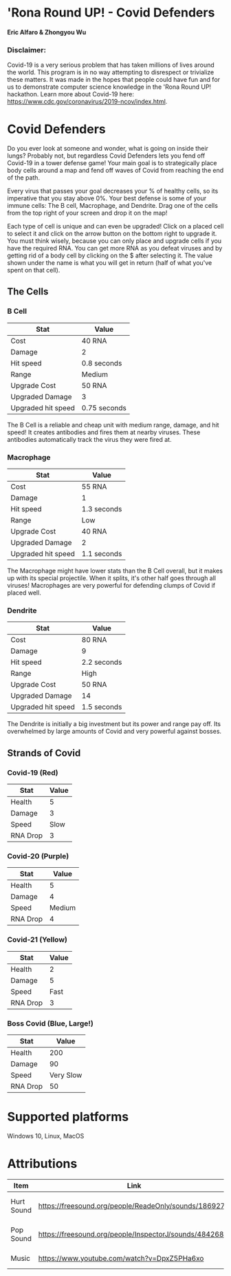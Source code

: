 # 'Rona Round UP! - Covid Defenders
#### Eric Alfaro & Zhongyou Wu 

### Disclaimer:
Covid-19 is a very serious problem that has taken millions of lives around the world.
This program is in no way attempting to disrespect or trivialize these matters.
It was made in the hopes that people could have fun and for us to demonstrate computer science knowledge in the 'Rona Round UP! hackathon.
Learn more about Covid-19 here: https://www.cdc.gov/coronavirus/2019-ncov/index.html.

# Covid Defenders
Do you ever look at someone and wonder, what is going on inside their lungs? Probably not, but regardless Covid Defenders lets you fend off Covid-19 in a tower defense game!
Your main goal is to strategically place body cells around a map and fend off waves of Covid from reaching the end of the path.

Every virus that passes your goal decreases your % of healthy cells, so its imperative that you stay above 0%.
Your best defense is some of your immune cells: The B cell, Macrophage, and Dendrite.
Drag one of the cells from the top right of your screen and drop it on the map!

Each type of cell is unique and can even be upgraded!
Click on a placed cell to select it and click on the arrow button on the bottom right to upgrade it.
You must think wisely, because you can only place and upgrade cells if you have the required RNA.
You can get more RNA as you defeat viruses and by getting rid of a body cell by clicking on the $ after selecting it.
The value shown under the name is what you will get in return (half of what you've spent on that cell).


## The Cells
### B Cell
Stat | Value
 --- | --- 
Cost | 40 RNA
Damage | 2 
Hit speed | 0.8 seconds 
Range | Medium
Upgrade Cost | 50 RNA
Upgraded Damage | 3
Upgraded hit speed | 0.75 seconds

The B Cell is a reliable and cheap unit with medium range, damage, and hit speed!
It creates antibodies and fires them at nearby viruses. These antibodies automatically track the virus they were fired at.

### Macrophage
Stat | Value
 --- | --- 
Cost | 55 RNA
Damage | 1
Hit speed | 1.3 seconds
Range | Low
Upgrade Cost | 40 RNA
Upgraded Damage | 2
Upgraded hit speed | 1.1 seconds

The Macrophage might have lower stats than the B Cell overall, but it makes up with its special projectile. When it splits, it's other half goes through all viruses! Macrophages are very powerful for defending clumps of Covid if placed well.

### Dendrite
Stat | Value
 --- | --- 
Cost | 80 RNA
Damage | 9
Hit speed | 2.2 seconds
Range | High
Upgrade Cost | 50 RNA
Upgraded Damage | 14
Upgraded hit speed | 1.5 seconds

The Dendrite is initially a big investment but its power and range pay off. Its overwhelmed by large amounts of Covid and very powerful against bosses.

## Strands of Covid
### Covid-19 (Red)
Stat | Value
 --- | --- 
Health | 5
Damage | 3
Speed | Slow
RNA Drop | 3

### Covid-20 (Purple)
Stat | Value
 --- | --- 
Health | 5
Damage | 4
Speed | Medium
RNA Drop | 4

### Covid-21 (Yellow)
Stat | Value
 --- | --- 
Health | 2
Damage | 5
Speed | Fast
RNA Drop | 3

### Boss Covid (Blue, Large!)
Stat | Value
 --- | --- 
Health | 200
Damage | 90
Speed | Very Slow
RNA Drop | 50

# Supported platforms
Windows 10, Linux, MacOS

# Attributions
Item | Link | Author
 --- | --- | ---
Hurt Sound | https://freesound.org/people/ReadeOnly/sounds/186927// | ReadeOnly (freesound username)
Pop Sound | https://freesound.org/people/InspectorJ/sounds/484268/ | InspectorJ (freesound username)
Music | https://www.youtube.com/watch?v=DpxZ5PHa6xo | Jacob Lizotte
